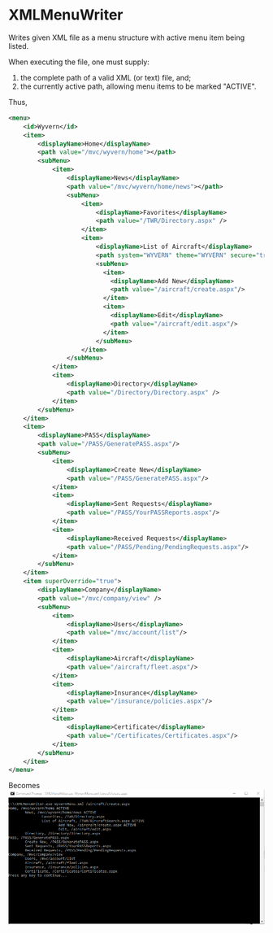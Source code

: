 # XMLMenuWriter

Writes given XML file as a menu structure with active menu item being listed.

When executing the file, one must supply:
1. the complete path of a valid XML (or text) file, and;
2. the currently active path, allowing menu items to be marked "ACTIVE".

Thus,
```xml
<menu>
	<id>Wyvern</id>
	<item>
		<displayName>Home</displayName>
		<path value="/mvc/wyvern/home"></path>
		<subMenu>
			<item>
				<displayName>News</displayName>
				<path value="/mvc/wyvern/home/news"></path>
				<subMenu>
					<item>
						<displayName>Favorites</displayName>
						<path value="/TWR/Directory.aspx" />
					</item>
					<item>
						<displayName>List of Aircraft</displayName>					
						<path system="WYVERN" theme="WYVERN" secure="true" context="/Wyvern" value="/TWR/AircraftSearch.aspx"/>
						<subMenu>
						  <item>
							<displayName>Add New</displayName>
							<path value="/aircraft/create.aspx"/>
						  </item>
						  <item>
							<displayName>Edit</displayName>
							<path value="/aircraft/edit.aspx"/>
						  </item>
						</subMenu>
					</item>
				</subMenu>
			</item>
			<item>
				<displayName>Directory</displayName>
				<path value="/Directory/Directory.aspx" />				
			</item>
		</subMenu>
	</item>
	<item>
		<displayName>PASS</displayName>				
		<path value="/PASS/GeneratePASS.aspx"/>			
		<subMenu>
			<item>
				<displayName>Create New</displayName>					
				<path value="/PASS/GeneratePASS.aspx"/>					
			</item>
			<item>
				<displayName>Sent Requests</displayName>					
				<path value="/PASS/YourPASSReports.aspx"/>					
			</item>
			<item>					
				<displayName>Received Requests</displayName>					
				<path value="/PASS/Pending/PendingRequests.aspx"/>					
			</item>
		</subMenu>
	</item>
	<item superOverride="true">
		<displayName>Company</displayName>
		<path value="/mvc/company/view" />			
		<subMenu>
			<item>
				<displayName>Users</displayName>					
				<path value="/mvc/account/list"/>					
			</item>
			<item>
				<displayName>Aircraft</displayName>					
				<path value="/aircraft/fleet.aspx"/>					
			</item>
			<item>
				<displayName>Insurance</displayName>					
				<path value="/insurance/policies.aspx"/>					
			</item>
			<item>
				<displayName>Certificate</displayName>					
				<path value="/Certificates/Certificates.aspx"/>					
			</item>
		</subMenu>
	</item>
</menu>
```

Becomes
![alt text](https://github.com/PDXmjb/XMLMenuWriter/blob/master/Execution%20example.PNG "execution results")
